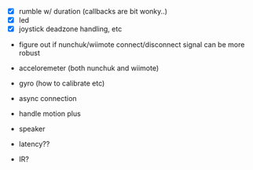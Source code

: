 - [x] rumble w/ duration (callbacks are bit wonky..)
- [x] led
- [x] joystick deadzone handling, etc

- figure out if nunchuk/wiimote connect/disconnect signal can be more robust
- acceloremeter (both nunchuk and wiimote)
- gyro (how to calibrate etc)
- async connection
- handle motion plus
- speaker  

- latency??
- IR?
